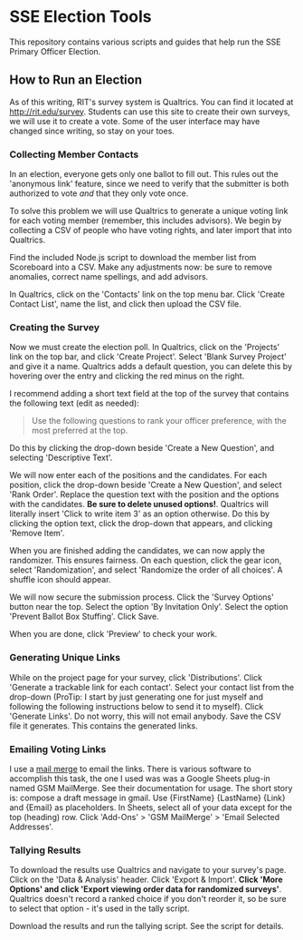 # SSE Election Tools

This repository contains various scripts and guides that help run the SSE
Primary Officer Election.

## How to Run an Election

As of this writing, RIT's survey system is Qualtrics. You can find it located
at http://rit.edu/survey. Students can use this site to create their own
surveys, we will use it to create a vote. Some of the user interface may have
changed since writing, so stay on your toes.

### Collecting Member Contacts

In an election, everyone gets only one ballot to fill out. This rules out
the 'anonymous link' feature, since we need to verify that the submitter
is both authorized to vote _and_ that they only vote once.

To solve this problem we will use Qualtrics to generate a unique voting link
for each voting member (remember, this includes advisors). We begin by
collecting a CSV of people who have voting rights, and later import that into
Qualtrics.

Find the included Node.js script to download the member list from Scoreboard into
a CSV. Make any adjustments now: be sure to remove anomalies, correct name
spellings, and add advisors.

In Qualtrics, click on the 'Contacts' link on the top menu bar. Click 'Create
Contact List', name the list, and click then upload the CSV file.

### Creating the Survey

Now we must create the election poll. In Qualtrics, click on the 'Projects' link
on the top bar, and click 'Create Project'. Select 'Blank Survey Project' and
give it a name. Qualtrics adds a default question, you can delete this by
hovering over the entry and clicking the red minus on the right.

I recommend adding a short text field at the top of the survey that contains
the following text (edit as needed):

> Use the following questions to rank your officer preference, with the most
> preferred at the top.

Do this by clicking the drop-down beside 'Create a New Question', and selecting
'Descriptive Text'.

We will now enter each of the positions and the candidates. For each position,
click the drop-down beside 'Create a New Question', and select 'Rank Order'.
Replace the question text with the position and the options with the candidates.
**Be sure to delete unused options!**. Qualtrics will literally insert 'Click
to write item 3' as an option otherwise. Do this by clicking the option text,
click the drop-down that appears, and clicking 'Remove Item'.

When you are finished adding the candidates, we can now apply the randomizer.
This ensures fairness. On each question, click the gear icon, select
'Randomization', and select 'Randomize the order of all choices'. A shuffle
icon should appear.

We will now secure the submission process. Click the 'Survey Options' button
near the top. Select the option 'By Invitation Only'. Select the option
'Prevent Ballot Box Stuffing'. Click Save.

When you are done, click 'Preview' to check your work.

### Generating Unique Links

While on the project page for your survey, click 'Distributions'. Click
'Generate a trackable link for each contact'. Select your contact list from
the drop-down (ProTip: I start by just generating one for just myself and
following the following instructions below to send it to myself). Click
'Generate Links'. Do not worry, this will not email anybody. Save the CSV file
it generates. This contains the generated links.

### Emailing Voting Links

I use a [mail merge](https://en.wikipedia.org/wiki/Mail_merge) to email the links.
There is various software to accomplish this task, the one I used was was a
Google Sheets plug-in named GSM MailMerge. See their documentation for usage.
The short story is: compose a draft message in gmail. Use {FirstName} {LastName}
{Link} and {Email} as placeholders. In Sheets, select all of your data except
for the top (heading) row. Click 'Add-Ons' > 'GSM MailMerge' > 'Email Selected
Addresses'.

### Tallying Results

To download the results use Qualtrics and navigate to your survey's page.
Click on the 'Data & Analysis' header. Click 'Export & Import'. **Click 'More
Options' and click 'Export viewing order data for randomized surveys'**.
Qualtrics doesn't record a ranked choice if you don't reorder it, so be sure
to select that option - it's used in the tally script.

Download the results and run the tallying script. See the script for details.
